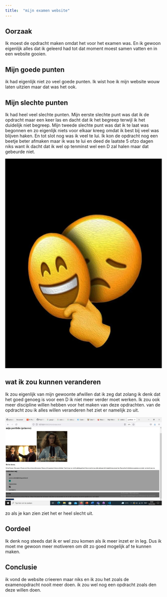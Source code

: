 ```yaml
---
title:  "mijn examen website"
---
```


## Oorzaak

Ik moest de opdracht maken omdat het voor het examen was. En ik gewoon eigenlijk alles dat ik geleerd had tot dat moment moest samen vatten en in een website gooien.

## Mijn goede punten

ik had eigenlijk niet zo veel goede punten. Ik wist hoe ik mijn website wouw laten uitzien maar dat was het ook.

## Mijn slechte punten

Ik had heel veel slechte punten. Mijn eerste slechte punt was dat ik de opdracht maar een keer las en dacht dat ik het begreep terwijl ik het duidelijk niet begreep. Mijn tweede slechte punt was dat ik te laat was begonnen en zo eigenlijk niets voor elkaar kreeg omdat ik best bij veel was blijven haken. En tot slot nog was ik veel te lui. Ik kon de opdracht nog een beetje beter afmaken maar ik was te lui en deed de laatste 5 ofzo dagen niks want ik dacht dat ik wel op tenminst wel een D zal halen maar dat gebeurde niet.

![Two-face emojie omdat ik aan de buitekant mij blij vertoon maar aan de binnen kant totaal niet blij ben met dit resultaat.](../assets/images/two-face.webp)

## wat ik zou kunnen veranderen

Ik zou eigenlijk van mijn gewoonte afwillen dat ik zeg dat zolang ik denk dat het goed genoeg is voor een D ik niet meer verder moet werken. Ik zou ook meer discipline willen hebben voor het maken van deze opdrachten. van de opdracht zou ik alles willen veranderen het ziet er namelijk zo uit.

![een afbeelding ven een deel van mijn examen opdracht.](../assets/images/examen%20opdracht.jpg)

zo als je kan zien ziet het er heel slecht uit.

## Oordeel

Ik denk nog steeds dat ik er wel zou komen als ik meer inzet er in leg. Dus ik moet me gewoon meer motiveren om dit zo goed mogelijk af te kunnen maken.

## Conclusie

ik vond de website crieeren maar niks en ik zou het zoals de examenopdracht nooit meer doen. ik zou wel nog een opdracht zoals den deze willen doen.